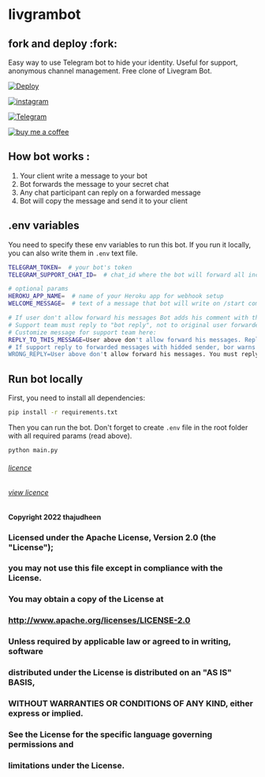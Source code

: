 # livgrambot

## fork and deploy :fork:

Easy way to use Telegram bot to hide your identity. Useful for support, anonymous channel management. Free clone of Livegram Bot. 

[![Deploy](https://www.herokucdn.com/deploy/button.svg)](https://heroku.com/deploy)

[![instagram](https://img.shields.io/badge/-instagram-181717?style=for-the-badge&logo=Instagram&logoColor=red)](https://instagram.com/_.thaju____)

[![Telegram](https://img.shields.io/badge/Telegram-2CA5E0?style=for-the-badge&logo=telegram&logoColor=white)](https://t.me/armiy_v)

[![buy me a coffee](https://img.shields.io/badge/buymeacofee-2CA5E0?style=for-the-badge&logo=buymeacoffee&logoColor=yellow)](https://buymeacoffee.com/thaju)

## How bot works :



1. Your client write a message to your bot
2. Bot forwards the message to your secret chat
3. Any chat participant can reply on a forwarded message
4. Bot will copy the message and send it to your client

## .env variables

You need to specify these env variables to run this bot. If you run it locally, you can also write them in `.env` text file.

``` bash
TELEGRAM_TOKEN=  # your bot's token
TELEGRAM_SUPPORT_CHAT_ID=  # chat_id where the bot will forward all incoming messages

# optional params
HEROKU_APP_NAME=  # name of your Heroku app for webhook setup
WELCOME_MESSAGE=  # text of a message that bot will write on /start command

# If user don't allow forward his messages Bot adds his comment with thue user_id to reply
# Support team must reply to "bot reply", not to original user forwarded message
# Customize message for support team here:
REPLY_TO_THIS_MESSAGE=User above don't allow forward his messages. Reply to this message.
# If support reply to forwarded messages with hidded sender, bor warns with next error:
WRONG_REPLY=User above don't allow forward his messages. You must reply to bot reply under user forwarded message.

```

## Run bot locally

First, you need to install all dependencies:

```bash
pip install -r requirements.txt
```

Then you can run the bot. Don't forget to create `.env` file in the root folder with all required params (read above).

``` bash
python main.py
```
###### [licence](http://www.apache.org/licenses/LICENSE-2.0)
###### [view licence](https://github.com/Thajudecodes/livgrambot/blob/464bf4d3fc487378315b3d0772e171a56d21da9c/LICENSE)

#### Copyright  2022  thajudheen

 ### Licensed under the Apache License, Version 2.0 (the "License");

###   you may not use this file except in compliance with the License.

###   You may obtain a copy of the License at

  ###     http://www.apache.org/licenses/LICENSE-2.0

 ###  Unless required by applicable law or agreed to in writing, software

 ###  distributed under the License is distributed on an "AS IS" BASIS,

 ###  WITHOUT WARRANTIES OR CONDITIONS OF ANY KIND, either express or implied.

  ### See the License for the specific language governing permissions and

 ###  limitations under the License. 
 
